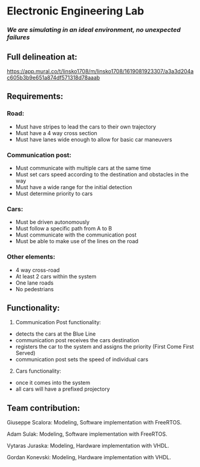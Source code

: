 # Electronic Engineering Lab
### _We are simulating in an ideal environment, no unexpected failures_

## Full delineation at:
https://app.mural.co/t/linsko1708/m/linsko1708/1619081923307/a3a3d204ac605b3b9e651a874df571318d78aaab

## Requirements:
### Road:
  - Must have stripes to lead the cars to their own trajectory
  - Must have a 4 way cross section
  - Must have lanes wide enough to allow for basic car maneuvers
### Communication post:
  - Must communicate with multiple cars at the same time
  - Must set cars speed according to the destination and obstacles in the way
  - Must have a wide range for the initial detection
  - Must determine priority to cars 
### Cars:
  - Must be driven autonomously
  - Must follow a specific path from A to B
  - Must communicate with the communication post
  - Must be able to make use of the lines on the road


### Other elements:
- 4 way cross-road
- At least 2 cars within the system
- One lane roads
- No pedestrians


## Functionality:
1. Communication Post functionality:
  - detects the cars at the Blue Line
  - communication post receives the cars destination
  - registers the car to the system and assigns the priority (First Come First Served)
  - communication post sets the speed of individual cars

2. Cars functionality:
  - once it comes into the system
  - all cars will have a prefixed projectory

## Team contribution:

Giuseppe Scalora: Modeling, Software implementation with FreeRTOS.

Adam Sulak: Modeling, Software implementation with FreeRTOS.

Vytaras Juraska: Modeling, Hardware implementation with VHDL.

Gordan Konevski: Modeling, Hardware implementation with VHDL.

